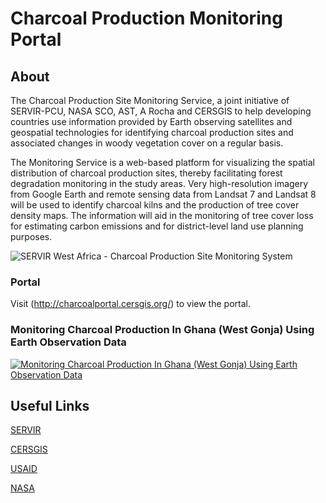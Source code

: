 # Charcoal Production Monitoring Portal 

## About
The Charcoal Production Site Monitoring Service, a joint initiative of SERVIR-PCU, NASA SCO, AST, A Rocha and CERSGIS to help developing countries use information provided by Earth observing satellites and geospatial technologies for identifying charcoal production sites and associated changes in woody vegetation cover on a regular basis.

The Monitoring Service is a web-based platform for visualizing the spatial distribution of charcoal production sites, thereby facilitating forest degradation monitoring in the study areas. Very high-resolution imagery from Google Earth and remote sensing data from Landsat 7 and Landsat 8 will be used to identify charcoal kilns and the production of tree cover density maps. The information will aid in the monitoring of tree cover loss for estimating carbon emissions and for district-level land use planning purposes.

![SERVIR West Africa - Charcoal Production Site Monitoring System](readMe-Media/galamsey.jpg?raw=true)

### Portal
Visit (http://charcoalportal.cersgis.org/) to view the portal.

### Monitoring Charcoal Production In Ghana (West Gonja) Using Earth Observation Data
[![Monitoring Charcoal Production In Ghana (West Gonja) Using Earth Observation Data](https://img.youtube.com/vi/JhMrNbmCmdQ/0.jpg)](https://www.youtube.com/watch?v=JhMrNbmCmdQ)

## Useful Links
[SERVIR](https://servirglobal.net/)

[CERSGIS](https://cersgis.org/)

[USAID](https://www.usaid.gov/)

[NASA](https://www.nasa.gov/)

